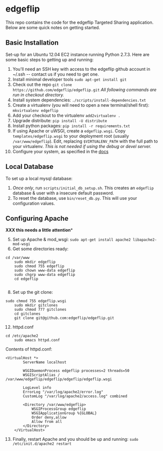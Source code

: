 edgeflip
========

This repo contains the code for the edgeflip Targeted Sharing application. Below are some quick notes on getting started.

Basic Installation
------------------

Set-up for an Ubuntu 12.04 EC2 instance running Python 2.7.3. Here are some basic steps to getting up and running:

1. You'll need an SSH key with access to the edgeflip github account in ~/.ssh -- contact us if you need to get one.
2. Install minimal developer tools `sudo apt-get install git`
3. Check out the repo `git clone https://github.com/edgeflip/edgeflip.git` *All following commands are run in checkout directory.*
4. Install system dependencies: `./scripts/install-dependencies.txt`
5. Create a virtualenv (you will need to open a new terminal/shell first): `mkvirtualenv edgeflip`
6. Add your checkout to the virtualenv `add2virtualenv .`
7. Upgrade distribute: `pip install -U distribute`
8. Install python packages: `pip install -r requirements.txt`
9. If using Apache or uWSGI, create a `edgeflip.wsgi`. Copy `templates/edgeflip.wsgi` to your deployment root (usually `/var/www/edgeflip`). Edit, replacing `$VIRTUALENV_PATH` with the full path to your virtualenv. *This is not needed if using the debug or devel server.*
10. Configure your system, as specified in the [docs](https://github.com/edgeflip/edgeflip/blob/master/doc/edgeflip.rst)
 
Local Database
--------------
To set up a local mysql database:
1. *Once only*, run `scripts/initial_db_setup.sh`. This creates an `edgeflip` database & user with a insecure default password.
2. To reset the database, use `bin/reset_db.py`. This will use your configuration values.


Configuring Apache
------------------
**XXX this needs a little attention***

5. Set up Apache & mod_wsgi: `sudo apt-get install apache2 libapache2-mod-wsgi`
6. Get some directories ready:
<pre><code>cd /var/www
	sudo mkdir edgeflip
	sudo chmod 755 edgeflip
	sudo chown www-data edgeflip
	sudo chgrp www-data edgeflip
	cd edgeflip
	</code></pre>

8. Set up the git clone:
<pre><code>sudo chmod 755 edgeflip.wsgi
	sudo mkdir gitclones
	sudo chmod 777 gitclones
	cd gitclones
	git clone git@github.com:edgeflip/edgeflip.git</code></pre>


12. httpd.conf 
<pre><code>cd /etc/apache2
	sudo emacs httpd.conf</code></pre>


Contents of httpd.conf:
<pre><code>&lt;VirtualHost *&gt;
	    ServerName localhost

	    WSGIDaemonProcess edgeflip processes=2 threads=50
	    WSGIScriptAlias / /var/www/edgeflip/edgeflip/edgeflip/edgeflip.wsgi

	    LogLevel info
	    ErrorLog "/var/log/apache2/error.log"
	    CustomLog "/var/log/apache2/access.log" combined

	    &lt;Directory /var/www/edgeflip&gt;
	        WSGIProcessGroup edgeflip
	        WSGIApplicationGroup %{GLOBAL}
	        Order deny,allow
	        Allow from all
	    &lt;/Directory&gt;
	&lt;/VirtualHost&gt;</code></pre>
	
13. Finally, restart Apache and you should be up and running: `sudo /etc/init.d/apache2 restart`
